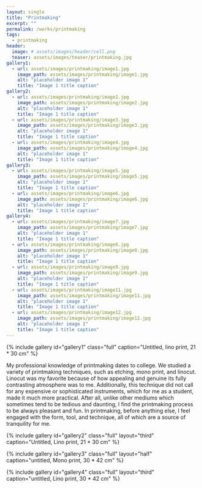 ```yaml
---
layout: single
title: "Printmaking"
excerpt: ""
permalink: /works/printmaking
tags:
  - printmaking
header:
  image: # assets/images/header/cell.png
  teaser: assets/images/teaser/printmaking.jpg
gallery1:
  - url: assets/images/printmaking/image1.jpg
    image_path: assets/images/printmaking/image1.jpg
    alt: "placeholder image 1"
    title: "Image 1 title caption"
gallery2:
  - url: assets/images/printmaking/image2.jpg
    image_path: assets/images/printmaking/image2.jpg
    alt: "placeholder image 1"
    title: "Image 1 title caption"
  - url: assets/images/printmaking/image3.jpg
    image_path: assets/images/printmaking/image3.jpg
    alt: "placeholder image 1"
    title: "Image 1 title caption"
  - url: assets/images/printmaking/image4.jpg
    image_path: assets/images/printmaking/image4.jpg
    alt: "placeholder image 1"
    title: "Image 1 title caption"
gallery3:
  - url: assets/images/printmaking/image5.jpg
    image_path: assets/images/printmaking/image5.jpg
    alt: "placeholder image 1"
    title: "Image 1 title caption"
  - url: assets/images/printmaking/image6.jpg
    image_path: assets/images/printmaking/image6.jpg
    alt: "placeholder image 1"
    title: "Image 1 title caption"
gallery4:
  - url: assets/images/printmaking/image7.jpg
    image_path: assets/images/printmaking/image7.jpg
    alt: "placeholder image 1"
    title: "Image 1 title caption"
  - url: assets/images/printmaking/image8.jpg
    image_path: assets/images/printmaking/image8.jpg
    alt: "placeholder image 1"
    title: "Image 1 title caption"
  - url: assets/images/printmaking/image9.jpg
    image_path: assets/images/printmaking/image9.jpg
    alt: "placeholder image 1"
    title: "Image 1 title caption"
  - url: assets/images/printmaking/image11.jpg
    image_path: assets/images/printmaking/image11.jpg
    alt: "placeholder image 1"
    title: "Image 1 title caption"
  - url: assets/images/printmaking/image12.jpg
    image_path: assets/images/printmaking/image12.jpg
    alt: "placeholder image 1"
    title: "Image 1 title caption"
---
```


{% include gallery id="gallery1" class="full" caption="Untitled, lino print, 21 * 30 cm" %}


My professional knowledge of printmaking dates to college. We studied a variety of printmaking techniques, such as etching, mono print, and linocut. Linocut was my favorite because of how appealing and genuine its fully contrasting atmosphere was to me. Additionally, this technique did not call for any expensive or sophisticated instruments, which for me as a student, made it much more practical.
After all, unlike other mediums which sometimes tend to be tedious and daunting, I find the printmaking process to be always pleasant and fun. In printmaking, before anything else, I feel engaged with the form, tool, and technique, all of which are a source of tranquility for me.


{% include gallery id="gallery2" class="full" layout="third" caption="Untitled, Lino print, 21 * 30 cm" %}

{% include gallery id="gallery3" class="full" layout="half" caption="untitled, Mono print, 30 * 42 cm" %}

{% include gallery id="gallery4" class="full" layout="third" caption="untitled, Lino print, 30 * 42 cm" %}
